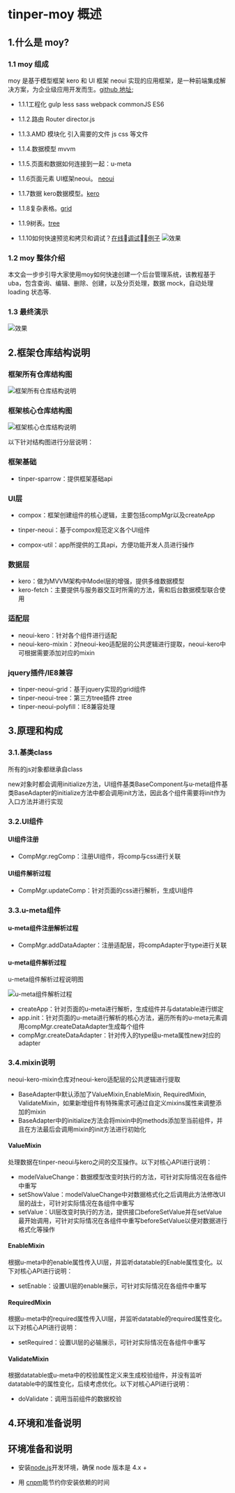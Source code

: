 # tinper-moy 概述
## 1.什么是 moy?
### 1.1 moy 组成
moy 是基于模型框架 kero 和 UI 框架 neoui 实现的应用框架，是一种前端集成解决方案，为企业级应用开发而生。[github 地址](https://github.com/iuap-design/tinper-moy);
- 1.1.1工程化 gulp less sass webpack commonJS ES6 

- 1.1.2.路由 Router director.js

- 1.1.3.AMD  模块化 引入需要的文件 js css 等文件

- 1.1.4.数据模型 mvvm

- 1.1.5.页面和数据如何连接到一起：u-meta

- 1.1.6页面元素 UI框架neoui。 [neoui](http://docs.tinper.org/neoui/)


- 1.1.7数据 kero数据模型。[kero](http://docs.tinper.org/moy/kero-api.html#)

- 1.1.8复杂表格。[grid](http://docs.tinper.org/moy/grid_index.html)

- 1.1.9树表。[tree](http://docs.tinper.org/moy/kero/tree.html)

- 1.1.10如何快速预览和拷贝和调试？[在线调试例子](http://tinper.org/webide/#/demos/ui/button)
![效果](http://iuap-design-cdn.oss-cn-beijing.aliyuncs.com/static/moy/images/概述/kuangjia.png)
### 1.2 moy 整体介绍
本文会一步步引导大家使用moy如何快速创建一个后台管理系统，该教程基于uba，包含查询、编辑、删除、创建，以及分页处理，数据 mock，自动处理 loading 状态等.
### 1.3 最终演示
![效果](http://iuap-design-cdn.oss-cn-beijing.aliyuncs.com/static/moy/images/概述/xiaoguo.gif)
## 2.框架仓库结构说明

### 框架所有仓库结构图

![框架所有仓库结构说明](http://iuap-design-cdn.oss-cn-beijing.aliyuncs.com/static/moy/images/概述/框架所有仓库结构说明.png)
### 框架核心仓库结构图

![框架核心仓库结构说明](http://iuap-design-cdn.oss-cn-beijing.aliyuncs.com/static/moy/images/概述/框架核心仓库结构说明.png)

以下针对结构图进行分层说明：
### 框架基础

* tinper-sparrow：提供框架基础api
### UI层
* compox：框架创建组件的核心逻辑，主要包括compMgr以及createApp

* tinper-neoui：基于compox规范定义各个UI组件

* compox-util：app所提供的工具api，方便功能开发人员进行操作

### 数据层

* kero：做为MVVM架构中Model层的增强，提供多维数据模型
* kero-fetch：主要提供与服务器交互时所需的方法，需和后台数据模型联合使用

### 适配层

* neoui-kero：针对各个组件进行适配
* neoui-kero-mixin：对neoui-keo适配层的公共逻辑进行提取，neoui-kero中可根据需要添加对应的mixin
### jquery插件/IE8兼容
* tinper-neoui-grid：基于jquery实现的grid组件
* tinper-neoui-tree：第三方tree插件 ztree
* tinper-neoui-polyfill：IE8兼容处理

## 3.原理和构成

### 3.1.基类class
所有的js对象都继承自class

new对象时都会调用initialize方法，UI组件基类BaseComponent与u-meta组件基类BaseAdapter的initialize方法中都会调用init方法，因此各个组件需要将init作为入口方法并进行实现

### 3.2.UI组件
#### UI组件注册
* CompMgr.regComp：注册UI组件，将comp与css进行关联
#### UI组件解析过程
* CompMgr.updateComp：针对页面的css进行解析，生成UI组件
### 3.3.u-meta组件
#### u-meta组件注册解析过程
* CompMgr.addDataAdapter：注册适配层，将compAdapter于type进行关联
#### u-meta组件解析过程

u-meta组件解析过程说明图

![u-meta组件解析过程](http://iuap-design-cdn.oss-cn-beijing.aliyuncs.com/static/moy/images/概述/u-meta组件解析过程.png)
* createApp：针对页面的u-meta进行解析，生成组件并与datatable进行绑定
* app.init：针对页面的u-meta进行解析的核心方法，遍历所有的u-meta元素调用compMgr.createDataAdapter生成每个组件
* compMgr.createDataAdapter：针对传入的type级u-meta属性new对应的adapter



### 3.4.mixin说明
neoui-kero-mixin仓库对neoui-kero适配层的公共逻辑进行提取
* BaseAdapter中默认添加了ValueMixin,EnableMixin, RequiredMixin, ValidateMixin，如果新增组件有特殊需求可通过自定义mixins属性来调整添加的mixin
* BaseAdapter中的initialize方法会将mixin中的methods添加至当前组件，并且在方法最后会调用mixin的init方法进行初始化

#### ValueMixin
处理数据在tinper-neoui与kero之间的交互操作。以下对核心API进行说明：
* modelValueChange：数据模型改变时执行的方法，可针对实际情况在各组件中重写
* setShowValue：modelValueChange中对数据格式化之后调用此方法修改UI层的战士，可针对实际情况在各组件中重写
* setValue：UI层改变时执行的方法，提供接口beforeSetValue并在setValue最开始调用，可针对实际情况在各组件中重写beforeSetValue以便对数据进行格式化等操作
#### EnableMixin
根据u-meta中的enable属性传入UI层，并监听datatable的Enable属性变化。以下对核心API进行说明：
* setEnable：设置UI层的enable展示，可针对实际情况在各组件中重写

#### RequiredMixin
根据u-meta中的required属性传入UI层，并监听datatable的required属性变化。以下对核心API进行说明：
* setRequired：设置UI层的必输展示，可针对实际情况在各组件中重写

#### ValidateMixin
根据datatable或u-meta中的校验属性定义来生成校验组件，并没有监听datatable中的属性变化，后续考虑优化。以下对核心API进行说明：
* doValidate：调用当前组件的数据校验
## 4.环境和准备说明
 ## 环境准备和说明

- 安装[node.js](http://nodejs.cn/)开发环境，确保 node 版本是 4.x +


- 用 [cnpm](http://npm.taobao.org/)能节约你安装依赖的时间
